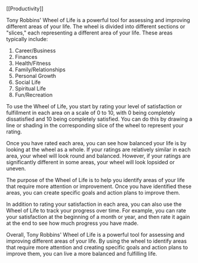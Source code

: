 [[Productivity]]

Tony Robbins' Wheel of Life is a powerful tool for assessing and improving different areas of your life. The wheel is divided into different sections or "slices," each representing a different area of your life. These areas typically include:

1.  Career/Business
2.  Finances
3.  Health/Fitness
4.  Family/Relationships
5.  Personal Growth
6.  Social Life
7.  Spiritual Life
8.  Fun/Recreation

To use the Wheel of Life, you start by rating your level of satisfaction or fulfillment in each area on a scale of 0 to 10, with 0 being completely dissatisfied and 10 being completely satisfied. You can do this by drawing a line or shading in the corresponding slice of the wheel to represent your rating.

Once you have rated each area, you can see how balanced your life is by looking at the wheel as a whole. If your ratings are relatively similar in each area, your wheel will look round and balanced. However, if your ratings are significantly different in some areas, your wheel will look lopsided or uneven.

The purpose of the Wheel of Life is to help you identify areas of your life that require more attention or improvement. Once you have identified these areas, you can create specific goals and action plans to improve them.

In addition to rating your satisfaction in each area, you can also use the Wheel of Life to track your progress over time. For example, you can rate your satisfaction at the beginning of a month or year, and then rate it again at the end to see how much progress you have made.

Overall, Tony Robbins' Wheel of Life is a powerful tool for assessing and improving different areas of your life. By using the wheel to identify areas that require more attention and creating specific goals and action plans to improve them, you can live a more balanced and fulfilling life.
